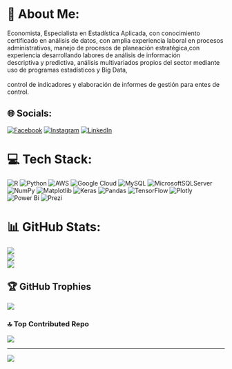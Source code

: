 # 💫 About Me:
Economista, Especialista en Estadística Aplicada, con conocimiento certificado en análisis de datos, con amplia experiencia laboral en procesos administrativos, manejo de procesos de planeación estratégica,con experiencia desarrollando labores de análisis de información<br>descriptiva y predictiva, análisis multivariados propios del sector mediante uso de programas estadísticos y Big Data,<br><br>control de indicadores y elaboración de informes de gestión para entes de control.


## 🌐 Socials:
[![Facebook](https://img.shields.io/badge/Facebook-%231877F2.svg?logo=Facebook&logoColor=white)](https://facebook.com/jhonj.diaz.58) [![Instagram](https://img.shields.io/badge/Instagram-%23E4405F.svg?logo=Instagram&logoColor=white)](https://instagram.com/jhonj.diaz.58) [![LinkedIn](https://img.shields.io/badge/LinkedIn-%230077B5.svg?logo=linkedin&logoColor=white)](https://linkedin.com/in/jhon-jairo-diaz-vasquez-1ab2a11a0) 

# 💻 Tech Stack:
![R](https://img.shields.io/badge/r-%23276DC3.svg?style=for-the-badge&logo=r&logoColor=white) ![Python](https://img.shields.io/badge/python-3670A0?style=for-the-badge&logo=python&logoColor=ffdd54) ![AWS](https://img.shields.io/badge/AWS-%23FF9900.svg?style=for-the-badge&logo=amazon-aws&logoColor=white) ![Google Cloud](https://img.shields.io/badge/GoogleCloud-%234285F4.svg?style=for-the-badge&logo=google-cloud&logoColor=white) ![MySQL](https://img.shields.io/badge/mysql-%2300000f.svg?style=for-the-badge&logo=mysql&logoColor=white) ![MicrosoftSQLServer](https://img.shields.io/badge/Microsoft%20SQL%20Server-CC2927?style=for-the-badge&logo=microsoft%20sql%20server&logoColor=white) ![NumPy](https://img.shields.io/badge/numpy-%23013243.svg?style=for-the-badge&logo=numpy&logoColor=white) ![Matplotlib](https://img.shields.io/badge/Matplotlib-%23ffffff.svg?style=for-the-badge&logo=Matplotlib&logoColor=black) ![Keras](https://img.shields.io/badge/Keras-%23D00000.svg?style=for-the-badge&logo=Keras&logoColor=white) ![Pandas](https://img.shields.io/badge/pandas-%23150458.svg?style=for-the-badge&logo=pandas&logoColor=white) ![TensorFlow](https://img.shields.io/badge/TensorFlow-%23FF6F00.svg?style=for-the-badge&logo=TensorFlow&logoColor=white) ![Plotly](https://img.shields.io/badge/Plotly-%233F4F75.svg?style=for-the-badge&logo=plotly&logoColor=white) ![Power Bi](https://img.shields.io/badge/power_bi-F2C811?style=for-the-badge&logo=powerbi&logoColor=black) ![Prezi](https://img.shields.io/badge/Prezi-%23000000.svg?style=for-the-badge&logo=Prezi&logoColor=white)
# 📊 GitHub Stats:
![](https://github-readme-stats.vercel.app/api?username=JJDIAZV&theme=tokyonight&hide_border=false&include_all_commits=false&count_private=false)<br/>
![](https://github-readme-streak-stats.herokuapp.com/?user=JJDIAZV&theme=tokyonight&hide_border=false)<br/>
![](https://github-readme-stats.vercel.app/api/top-langs/?username=JJDIAZV&theme=tokyonight&hide_border=false&include_all_commits=false&count_private=false&layout=compact)

## 🏆 GitHub Trophies
![](https://github-profile-trophy.vercel.app/?username=JJDIAZV&theme=discord&no-frame=false&no-bg=true&margin-w=4)

### 🔝 Top Contributed Repo
![](https://github-contributor-stats.vercel.app/api?username=JJDIAZV&limit=5&theme=nord&combine_all_yearly_contributions=true)

---
[![](https://visitcount.itsvg.in/api?id=JJDIAZV&icon=0&color=0)](https://visitcount.itsvg.in)

<!-- Proudly created with GPRM ( https://gprm.itsvg.in ) -->
